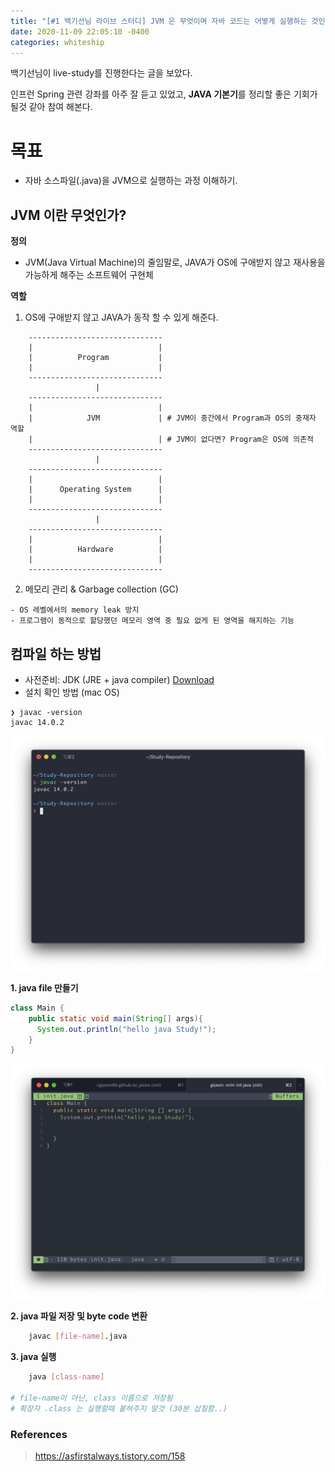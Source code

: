 ```yaml
---
title: "[#1 백기선님 라이브 스터디] JVM 은 무엇이며 자바 코드는 어떻게 실행하는 것인가?"
date: 2020-11-09 22:05:10 -0400
categories: whiteship
---
```


백기선님이 live-study를 진행한다는 글을 보았다.

인프런 Spring 관련 강좌를 아주 잘 듣고 있었고, **JAVA 기본기**를 정리할 좋은 기회가 될것 같아 참여 해본다.


# 목표
* 자바 소스파일(.java)을 JVM으로 실행하는 과정 이해하기.


## JVM 이란 무엇인가?

**정의**
- JVM(Java Virtual Machine)의 줄임말로, JAVA가 OS에 구애받지 않고 재사용을 가능하게 해주는 소프트웨어 구현체

**역할**
1. OS에 구애받지 않고 JAVA가 동작 할 수 있게 해준다.

```text 
    ------------------------------
    |                            |
    |          Program           |
    |                            |
    ------------------------------
                   |
    ------------------------------
    |                            |
    |            JVM             | # JVM이 중간에서 Program과 OS의 중재자 역할
    |                            | # JVM이 없다면? Program은 OS에 의존적
    ------------------------------
                   |
    ------------------------------
    |                            |
    |      Operating System      | 
    |                            |
    ------------------------------
                   |
    ------------------------------
    |                            |
    |          Hardware          |
    |                            |
    ------------------------------
```
2.  메모리 관리 & Garbage collection (GC)
   
```text
- OS 레벨에서의 memory leak 방지
- 프로그램이 동적으로 할당했던 메모리 영역 중 필요 없게 된 영역을 해지하는 기능
```
    
## 컴파일 하는 방법
- 사전준비: JDK (JRE + java compiler) [Download](https://www.oracle.com/java/technologies/javase-jdk15-downloads.html)
- 설치 확인 방법 (mac OS)

```shell script
❯ javac -version
javac 14.0.2
```

![jdk 설치 확인](./img/whiteship/jdk_check_terminal.png)

**1. java file 만들기**

```java
class Main {
    public static void main(String[] args){
      System.out.println("hello java Study!");
    }
}
```

![java file 만들기](./img/whiteship/java_init.png)


**2. java 파일 저장 및 byte code 변환**

```bash
    javac [file-name].java
```

**3. java 실행**

```bash
    java [class-name]

# file-name이 아닌, class 이름으로 저장됨
# 확장자 .class 는 실행할때 붙혀주지 말것 (30분 삽질함..)
```



### References
> <https://asfirstalways.tistory.com/158>
>